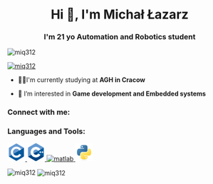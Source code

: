 <h1 align="center">Hi 👋, I'm Michał Łazarz</h1>
<h3 align="center">I'm 21 yo Automation and Robotics student</h3>

<p align="left"> <img src="https://komarev.com/ghpvc/?username=miq312&label=Profile%20views&color=0e75b6&style=flat" alt="miq312" /> </p>

<p align="left"> <a href="https://github.com/ryo-ma/github-profile-trophy"><img src="https://github-profile-trophy.vercel.app/?username=miq312" alt="miq312" /></a> </p>

- 👨‍🎓I'm currently studying at **AGH in Cracow**

- 👯 I’m interested in **Game development and Embedded systems**

<h3 align="left">Connect with me:</h3>
<p align="left">
</p>

<h3 align="left">Languages and Tools:</h3>
<p align="left"> <a href="https://www.cprogramming.com/" target="_blank" rel="noreferrer"> <img src="https://raw.githubusercontent.com/devicons/devicon/master/icons/c/c-original.svg" alt="c" width="40" height="40"/> </a> <a href="https://www.w3schools.com/cpp/" target="_blank" rel="noreferrer"> <img src="https://raw.githubusercontent.com/devicons/devicon/master/icons/cplusplus/cplusplus-original.svg" alt="cplusplus" width="40" height="40"/> </a> <a href="https://www.mathworks.com/" target="_blank" rel="noreferrer"> <img src="https://upload.wikimedia.org/wikipedia/commons/2/21/Matlab_Logo.png" alt="matlab" width="40" height="40"/> </a> <a href="https://www.python.org" target="_blank" rel="noreferrer"> <img src="https://raw.githubusercontent.com/devicons/devicon/master/icons/python/python-original.svg" alt="python" width="40" height="40"/> </a> </p>

<p><img align="left" src="https://github-readme-stats.vercel.app/api/top-langs?username=miq312&show_icons=true&locale=en&layout=compact" alt="miq312" /></p>

<p>&nbsp;<img align="center" src="https://github-readme-stats.vercel.app/api?username=miq312&show_icons=true&locale=en" alt="miq312" /></p>
